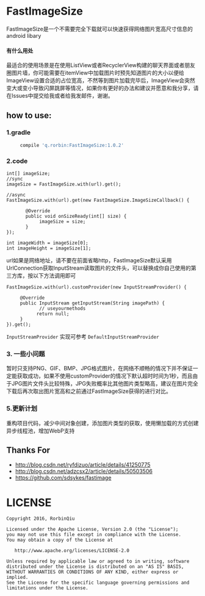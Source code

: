 # FastImageSize
FastImageSize是一个不需要完全下载就可以快速获得网络图片宽高尺寸信息的android libary


#### 有什么用处
最适合的使用场景是在使用ListView或者RecyclerView构建的聊天界面或者朋友圈图片墙，你可能需要在itemView中加载图片时预先知道图片的大小以便给ImageView设置合适的占位宽高，不然等到图片加载完毕后，ImageView会突然变大或变小导致闪屏跳屏等情况，如果你有更好的办法和建议并愿意和我分享，请在Issues中提交给我或者给我发邮件，谢谢。
    
## how to use:
### 1.gradle
```groovy
     compile 'q.rorbin:FastImageSize:1.0.2'
```
### 2.code
```
int[] imageSize;
//sync
imageSize = FastImageSize.with(url).get();

//async
FastImageSize.with(url).get(new FastImageSize.ImageSizeCallback() { 

       @Override   
       public void onSizeReady(int[] size) { 
            imageSize = size;
       }
});

int imageWidth = imageSize[0];
int imageHeight = imageSize[1];
```
url如果是网络地址，请不要在前面省略http，FastImageSize默认采用UrlConnection获取InputStream读取图片的文件头，可以替换成你自己使用的第三方库，按以下方法调用即可

```
FastImageSize.with(url).customProvider(new InputStreamProvider() {   

     @Override   
     public InputStream getInputStream(String imagePath) { 
            // useyourmethods  
           return null;    
     }
}).get();
```
`InputStreamProvider` 实现可参考 `DefaultInputStreamProvider`

### 3. 一些小问题

暂时只支持PNG、GIF、BMP、JPG格式图片，在网络不顺畅的情况下并不保证一定能获取成功，如果不使用customProvider的情况下默认超时时间为1秒，而且由于JPG图片文件头比较特殊，JPG失败概率比其他图片类型略高，建议在图片完全下载后再次取出图片宽高和之前通过FastImageSize获得的进行对比。


### 5.更新计划
重构项目代码，减少中间对象创建，添加图片类型的获取，使用懒加载的方式创建异步线程池，增加WebP支持
## Thanks For

* http://blog.csdn.net/ryfdizuo/article/details/41250775
* http://blog.csdn.net/adzcsx2/article/details/50503506
* https://github.com/sdsykes/fastimage

# LICENSE
```
Copyright 2016, RorbinQiu

Licensed under the Apache License, Version 2.0 (the "License");
you may not use this file except in compliance with the License.
You may obtain a copy of the License at

   http://www.apache.org/licenses/LICENSE-2.0

Unless required by applicable law or agreed to in writing, software
distributed under the License is distributed on an "AS IS" BASIS,
WITHOUT WARRANTIES OR CONDITIONS OF ANY KIND, either express or implied.
See the License for the specific language governing permissions and
limitations under the License.
```
